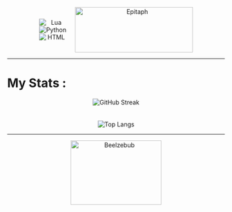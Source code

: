 <div align="center">
  <div style="display: flex; justify-content: center; align-items: center;">
    <div style="margin-right: 20px; display: flex; flex-direction: column; justify-content: center;">
      <img src="https://img.shields.io/badge/Lua-%232C2D72.svg?logo=lua&logoColor=white" alt="Lua"/>
      <img src="https://img.shields.io/badge/Python-3776AB?logo=python&logoColor=fff" alt="Python"/>
      <img src="https://img.shields.io/badge/HTML-%23E34F26.svg?logo=html5&logoColor=white" alt="HTML"/>
    </div>
    <img src="https://images.cooltext.com/5704079.gif" width="273" height="105" alt="Epitaph"/>
  </div>
</div>
<hr>
<div align="left">
  <h1>My Stats :</h1>
</div>
<div align="center">
  <a>
    <img src="https://github-readme-streak-stats.herokuapp.com?user=EpitaphNewell&theme=github-dark-dimmed&card_width=500" alt="GitHub Streak" />
  </a>
</div>
<br><br>
<div align="center">
  <a>
    <img src="https://github-readme-stats.vercel.app/api/top-langs/?username=EpitaphNewell&hide_progress=false" alt="Top Langs" />
  </a>
</div>
<hr>
<div align="center">
  <img src="https://i.ibb.co/Fmyc11Q/makesweet-9r3yuo.gif" width="210" height="149" alt="Beelzebub" />
</div>
